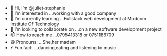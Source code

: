 - 👋 Hi, I’m @juliet-stephanie
- 👀 I’m interested in ...working with a good company
- 🌱 I’m currently learning ...Fullstack web development at Modcom Institute Of Technology
- 💞️ I’m looking to collaborate on ...on a new software development project
- 📫 How to reach me ...0795413318 or 0751186709
- 😄 Pronouns: ...She,her madam
- ⚡ Fun fact: ...dancing,eating and listening to music

<!---
juliet-stephanie/juliet-stephanie is a ✨ special ✨ repository because its `README.md` (this file) appears on your GitHub profile.
You can click the Preview link to take a look at your changes.
--->
